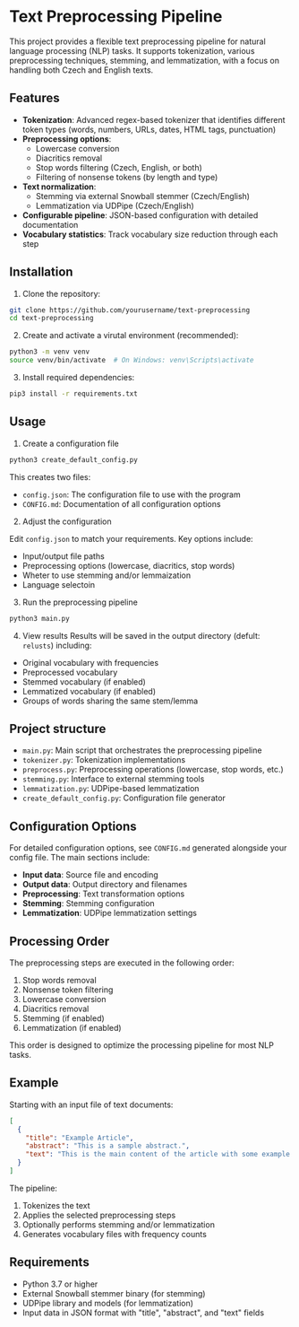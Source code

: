 # Text Preprocessing Pipeline
This project provides a flexible text preprocessing pipeline for natural language processing (NLP) tasks. It supports tokenization, various preprocessing techniques, stemming, and lemmatization, with a focus on handling both Czech and English texts.

## Features
- **Tokenization**: Advanced regex-based tokenizer that identifies different token types (words, numbers, URLs, dates, HTML tags, punctuation)
- **Preprocessing options**:
  - Lowercase conversion
  - Diacritics removal
  - Stop words filtering (Czech, English, or both)
  - Filtering of nonsense tokens (by length and type)
- **Text normalization**:
  - Stemming via external Snowball stemmer (Czech/English)
  - Lemmatization via UDPipe (Czech/English)
- **Configurable pipeline**: JSON-based configuration with detailed documentation
- **Vocabulary statistics**: Track vocabulary size reduction through each step

## Installation
1. Clone the repository:
```bash
git clone https://github.com/yourusername/text-preprocessing
cd text-preprocessing
```
2. Create and activate a virutal environment (recommended):
```bash
python3 -m venv venv
source venv/bin/activate  # On Windows: venv\Scripts\activate
```
3. Install required dependencies:
```bash
pip3 install -r requirements.txt
```

## Usage 

1. Create a configuration file
```bash
python3 create_default_config.py
```
This creates two files:
- `config.json`: The configuration file to use with the program
- `CONFIG.md`: Documentation of all configuration options
2. Adjust the configuration

Edit `config.json` to match your requirements. Key options include:
- Input/output file paths
- Preprocessing options (lowercase, diacritics, stop words)
- Wheter to use stemming and/or lemmaization
- Language selectoin
3. Run the preprocessing pipeline
```bash
python3 main.py
```
4. View results
Results will be saved in the output directory (defult: `relusts`) including:
- Original vocabulary with frequencies
- Preprocessed vocabulary
- Stemmed vocabulary (if enabled)
- Lemmatized vocabulary (if enabled)
- Groups of words sharing the same stem/lemma

## Project structure

- `main.py`: Main script that orchestrates the preprocessing pipeline
- `tokenizer.py`: Tokenization implementations
- `preprocess.py`: Preprocessing operations (lowercase, stop words, etc.)
- `stemming.py`: Interface to external stemming tools
- `lemmatization.py`: UDPipe-based lemmatization
- `create_default_config.py`: Configuration file generator

## Configuration Options

For detailed configuration options, see `CONFIG.md` generated alongside your config file. The main sections include:
- **Input data**: Source file and encoding
- **Output data**: Output directory and filenames
- **Preprocessing**: Text transformation options
- **Stemming**: Stemming configuration
- **Lemmatization**: UDPipe lemmatization settings

## Processing Order

The preprocessing steps are executed in the following order:
1. Stop words removal
2. Nonsense token filtering
3. Lowercase conversion
4. Diacritics removal
5. Stemming (if enabled)
6. Lemmatization (if enabled)

This order is designed to optimize the processing pipeline for most NLP tasks.

## Example

Starting with an input file of text documents:
```json
[
  {
    "title": "Example Article",
    "abstract": "This is a sample abstract.",
    "text": "This is the main content of the article with some example text."
  }
]
```

The pipeline:
1. Tokenizes the text
2. Applies the selected preprocessing steps
3. Optionally performs stemming and/or lemmatization
4. Generates vocabulary files with frequency counts

## Requirements

- Python 3.7 or higher
- External Snowball stemmer binary (for stemming)
- UDPipe library and models (for lemmatization)
- Input data in JSON format with "title", "abstract", and "text" fields